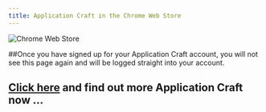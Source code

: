 ```yaml
---
title: Application Craft in the Chrome Web Store
---
```


![Chrome Web Store](/img/ac-site-cws-logo.png)

##Once you have signed up for your Application Craft account, you will not see this page again and will be logged straight into your account.

<h2><a href="/">Click here</a> and find out more Application Craft now ...</h2>